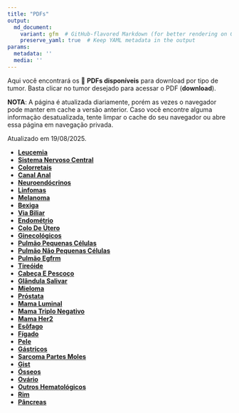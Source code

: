 ```yaml
---
title: "PDFs"
output: 
  md_document:
    variant: gfm  # GitHub-flavored Markdown (for better rendering on GitHub)
    preserve_yaml: true  # Keep YAML metadata in the output
params:
  metadata: ''
  media: ''
---
```


<script async src="https://scripts.simpleanalyticscdn.com/latest.js"></script>

Aqui você encontrará os 📝 **PDFs disponíveis** para download por tipo
de tumor. Basta clicar no tumor desejado para acessar o PDF
(**download**).

**NOTA**: A página é atualizada diariamente, porém as vezes o navegador
pode manter em cache a versão anterior. Caso você encontre alguma
informação desatualizada, tente limpar o cache do seu navegador ou abre
essa página em navegação privada.

Atualizado em 19/08/2025.

- [**Leucemia**](https://coeoralmeds-e768.restdb.io/media/68a409b8f63b80480024ad85?download=true)
- [**Sistema Nervoso
  Central**](https://coeoralmeds-e768.restdb.io/media/68a409baf63b80480024ad87?download=true)
- [**Colorretais**](https://coeoralmeds-e768.restdb.io/media/68a409bcf63b80480024ad91?download=true)
- [**Canal
  Anal**](https://coeoralmeds-e768.restdb.io/media/68a409bdf63b80480024ad93?download=true)
- [**Neuroendócrinos**](https://coeoralmeds-e768.restdb.io/media/68a409bff63b80480024ad95?download=true)
- [**Linfomas**](https://coeoralmeds-e768.restdb.io/media/68a409c0f63b80480024ad97?download=true)
- [**Melanoma**](https://coeoralmeds-e768.restdb.io/media/68a409c1f63b80480024ad98?download=true)
- [**Bexiga**](https://coeoralmeds-e768.restdb.io/media/68a409c3f63b80480024ad9b?download=true)
- [**Via
  Biliar**](https://coeoralmeds-e768.restdb.io/media/68a409c4f63b80480024ad9d?download=true)
- [**Endométrio**](https://coeoralmeds-e768.restdb.io/media/68a409c5f63b80480024ad9f?download=true)
- [**Colo De
  Útero**](https://coeoralmeds-e768.restdb.io/media/68a409c6f63b80480024ada1?download=true)
- [**Ginecológicos**](https://coeoralmeds-e768.restdb.io/media/68a409c8f63b80480024ada3?download=true)
- [**Pulmão Pequenas
  Células**](https://coeoralmeds-e768.restdb.io/media/68a409c9f63b80480024ada5?download=true)
- [**Pulmão Não Pequenas
  Células**](https://coeoralmeds-e768.restdb.io/media/68a409caf63b80480024ada7?download=true)
- [**Pulmão
  Egfrm**](https://coeoralmeds-e768.restdb.io/media/68a409cbf63b80480024ada9?download=true)
- [**Tireóide**](https://coeoralmeds-e768.restdb.io/media/68a409cef63b80480024adad?download=true)
- [**Cabeça E
  Pescoço**](https://coeoralmeds-e768.restdb.io/media/68a409cff63b80480024adaf?download=true)
- [**Glândula
  Salivar**](https://coeoralmeds-e768.restdb.io/media/68a409d1f63b80480024adb1?download=true)
- [**Mieloma**](https://coeoralmeds-e768.restdb.io/media/68a409d3f63b80480024adb3?download=true)
- [**Próstata**](https://coeoralmeds-e768.restdb.io/media/68a409d4f63b80480024adb5?download=true)
- [**Mama
  Luminal**](https://coeoralmeds-e768.restdb.io/media/68a409d7f63b80480024adb9?download=true)
- [**Mama Triplo
  Negativo**](https://coeoralmeds-e768.restdb.io/media/68a409d8f63b80480024adbb?download=true)
- [**Mama
  Her2**](https://coeoralmeds-e768.restdb.io/media/68a409d9f63b80480024adbd?download=true)
- [**Esôfago**](https://coeoralmeds-e768.restdb.io/media/68a409daf63b80480024adbf?download=true)
- [**Fígado**](https://coeoralmeds-e768.restdb.io/media/68a409dcf63b80480024adc1?download=true)
- [**Pele**](https://coeoralmeds-e768.restdb.io/media/68a409ddf63b80480024adc3?download=true)
- [**Gástricos**](https://coeoralmeds-e768.restdb.io/media/68a409def63b80480024adc5?download=true)
- [**Sarcoma Partes
  Moles**](https://coeoralmeds-e768.restdb.io/media/68a409e0f63b80480024adc7?download=true)
- [**Gist**](https://coeoralmeds-e768.restdb.io/media/68a409e1f63b80480024adc9?download=true)
- [**Ósseos**](https://coeoralmeds-e768.restdb.io/media/68a409e2f63b80480024adcb?download=true)
- [**Ovário**](https://coeoralmeds-e768.restdb.io/media/68a409e4f63b80480024adcd?download=true)
- [**Outros
  Hematológicos**](https://coeoralmeds-e768.restdb.io/media/68a409e5f63b80480024adcf?download=true)
- [**Rim**](https://coeoralmeds-e768.restdb.io/media/68a409e7f63b80480024add1?download=true)
- [**Pâncreas**](https://coeoralmeds-e768.restdb.io/media/68a409e8f63b80480024add3?download=true)
